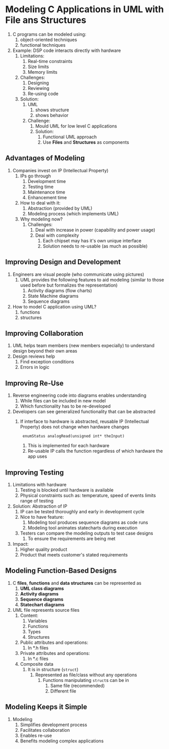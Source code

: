 # Modeling C Applications in UML with File ans Structures #
1. C programs can be modeled using:
	1. object-oriented techniques
	2. functional techniques
2. Example: DSP code interacts directly with hardware
	1. Limitations:
		1. Real-time constraints
		2. Size limits
		3. Memory limits
	2. Challenges:
		1. Designing
		2. Reviewing
		3. Re-using code
	3. Solution:
		1. UML
			1. shows structure
			2. shows behavior
		2. Challenge:
			1. Mould UML for low level C applications
			2. Solution:
				1. Functional UML approach
				2. Use **Files** and **Structures** as components

## Advantages of Modeling ##
1. Companies invest on IP (Intellectual Property)
	1. IPs go through
		1. Development time
		2. Testing time
		3. Maintenance time
		4. Enhancement time
	2. How to deal with it:
		1. Abstraction (provided by UML)
		2. Modeling process (which implements UML)
	3. Why modeling now?
		1. Challenges:
			1. Deal with increase in power (capability and power usage)
			2. Deal with complexity
				1. Each chipset may has it's own unique interface
				2. Solution needs to re-usable (as much as possible)

## Improving Design and Development ##
1. Engineers are visual people (who communicate using pictures)
	1. UML provides the following features to aid modeling (similar to those used before but formalizes the representation)
		1. Activity diagrams (flow charts)
		2. State Machine diagrams
		3. Sequence diagrams
2. How to model C application using UML?
	1. functions
	2. structures

## Improving Collaboration ##
1. UML helps team members (new members expecially) to understand design beyond their own areas
2. Design reviews help
	1. Find exception conditions
	2. Errors in logic

## Improving Re-Use ##
1. Reverse engineering code into diagrams enables understanding
	1. While files can be included in new model
	2. Which functionality has to be re-developed
2. Developers can see generalized functionality that can be abstracted
	1. If interface to hardware is abstracted, reusable IP (Intellectual Property) does not change when hardware changes

			enumStatus analogRead(unsigned int* theInput)
			
		1. This is implemented for each hardware
		2. Re-usable IP calls the function regardless of which hardware the app uses

## Improving Testing ##
1. Limitations with hardware
	1. Testing is blocked until hardware is available
	2. Physical constraints such as: temperature, speed of events limits range of testing
2. Solution: Abstraction of IP
	1. IP can be tested thoroughly and early in development cycle
	2. Nice to have feature:
		1. Modeling tool produces sequence diagrams as code runs
		2. Modeling tool animates statecharts during execution
	3. Testers can compare the modeling outputs to test case designs
		1. To ensure the requirements are being met
3. Impact:
	1. Higher quality product
	2. Product that meets customer's stated requirements

## Modeling Function-Based Designs ##
1. C **files**, **functions** and **data structures** can be represented as 
	1. **UML class diagrams**
	2. **Activity diagrams**
	3. **Sequence diagrams**
	4. **Statechart diagrams**
2. UML file represents source files
	1. Content:
		1. Variables
		2. Functions
		3. Types
		4. Structures
	2. Public attributes and operations:
		1. In *.h files
	3. Private attributes and operations:
		1. In *.c files
	4. Composite data
		1. It is in structure (`struct`)
			1. Represented as file/class without any operations
				1. Functions manipulating `struct`s can be in
					1. Same file (recommended)
					2. Different file

## Modeling Keeps it Simple ##
1. Modeling 
	1. Simplifies development process
	2. Facilitates collaboration
	3. Enables re-use
	4. Benefits modeling complex applications